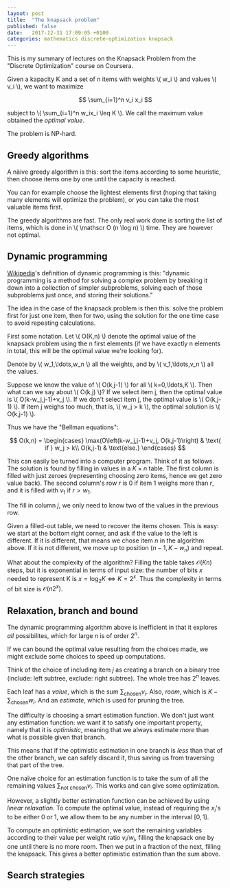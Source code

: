 ```yaml
---
layout: post
title:  "The knapsack problem"
published: false
date:   2017-12-31 17:09:05 +0100
categories: mathematics discrete-optimization knapsack
---
```


This is my summary of lectures on the Knapsack Problem from the "Discrete Optimization" course on Coursera. 

Given a kapacity K and a set of n items with weights \\( w_i \\) and values \\( v_i \\), we want to maximize

$$  \sum_{i=1}^n v_i x_i $$

subject to \\( \sum_{i=1}^n w_ix_i \leq K \\). We call the maximum value obtained the *optimal value*.

The problem is NP-hard.

## Greedy algorithms

A näive greedy algorithm is this: sort the items according to some heuristic, then choose items one by one until the capacity is reached.

You can for example choose the lightest elements first (hoping that taking many elements will optimize the problem), or you can take the most valuable items first.

The greedy algorithms are fast. The only real work done is sorting the list of items, which is done in \\( \mathscr O (n \log n) \\) time. They are however not optimal.

## Dynamic programming

[Wikipedia](https://en.wikipedia.org/wiki/Dynamic_programming)'s definition of dynamic programming is this: "dynamic programming is a method for solving a complex problem by breaking it down into a collection of simpler subproblems, solving each of those subproblems just once, and storing their solutions."

The idea in the case of the knapsack problem is then this: solve the problem first for just one item, then for two, using the solution for the one time case to avoid repeating calculations.

First some notation. Let \\( O(K,n) \\) denote the optimal value of the knapsack problem using the n first elements (if we have exactly n elements in total, this will be the optimal value we're looking for).

Denote by \\( w_1,\ldots,w_n \\) all the weights, and by \\( v_1,\ldots,v_n \\) all the values.

Suppose we know the value of \\( O(k,j-1) \\) for all \\( k=0,\ldots,K \\). Then what can we say about \\( O(k,j) \\)? If we select item j, then the optimal value is \\( O(k-w_j,j-1)+v_j \\). If we don't select item j, the optimal value is \\( O(k,j-1) \\). If item j weighs too much, that is, \\( w_j > k \\), the optimal solution is \\( O(k,j-1) \\).

Thus we have the "Bellman equations":

$$
O(k,n) =
\begin{cases}
\max(O\left(k-w_j,j-1)+v_j, O(k,j-1)\right)  & \text{ if } w_j > k\\
O(k,j-1) & \text{else.}
\end{cases}
$$

This can easily be turned into a computer program. Think of it as follows. The solution is found by filling in values in a $K \times n$ table. The first column is filled with just zeroes (representing choosing zero items, hence we get zero value back). The second column's row $r$ is $0$ if item 1 weighs more than $r$, and it is filled with $v_1$ if $r > w_1$.

The fill in column $j$, we only need to know two of the values in the previous row.

Given a filled-out table, we need to recover the items chosen. This is easy: we start at the bottom right corner, and ask if the value to the left is different. If it is different, that means we chose item $n$ in the algorithm above. If it is not different, we move up to position $(n-1,K-w_n)$ and repeat.

What about the complexity of the algorithm? Filling the table takes $\mathscr O(Kn)$ steps, but it is exponential in terms of input size: the number of bits $x$ needed to represent K is $x=\log_2 K \Leftrightarrow K=2^x$. Thus the complexity in terms of bit size is $\mathscr O(n2^x)$.

## Relaxation, branch and bound

The dynamic programming algorithm above is inefficient in that it explores *all* possibilites, which for large $n$ is of order $2^n$.

If we can bound the optimal value resulting from the choices made, we might exclude some choices to speed up computations.

Think of the choice of including item $j$ as creating a branch on a binary tree (include: left subtree, exclude: right subtree). The whole tree has $2^n$ leaves.

Each leaf has a *value*, which is the sum $\sum_{\text{chosen}} v_i$. Also, *room*, which is $K-\sum_{\text{chosen}} w_i$. And an *estimate*, which is used for pruning the tree.

The difficulty is choosing a smart estimation function. We don't just want any estimation function: we want it to satisfy one important property, namely that it is *optimistic*, meaning that we always estimate *more* than what is possible given that branch.

This means that if the optimistic estimation in one branch is *less* than that of the other branch, we can safely discard it, thus saving us from traversing that part of the tree.

One naïve choice for an estimation function is to take the sum of all the remaining values $\sum_{\text{not chosen}} v_i$. This works and can give some optimization.

However, a slightly better estimation function can be achieved by using *linear relaxation*. To compute the optimal value, instead of requiring the $x_i$'s to be either 0 or 1, we allow them to be any number in the interval $[0,1]$.

To compute an optimistic estimation, we sort the remaining variables according to their value per weight ratio $v_i/w_i$, filling the knapsack one by one until there is no more room. Then we put in a fraction of the next, filling the knapsack. This gives a better optimistic estimation than the sum above.

## Search strategies



